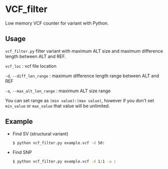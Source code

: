 # VCF_filter

Low memory VCF counter for variant with Python.

## Usage

`vcf_filter.py` filter variant with maximum ALT size and maximum difference length between ALT and REF.

`vcf_loc` : vcf file location

`-d`, `--diff_len_range` : maximum difference length range between ALT and REF

`-a`, `--max_alt_len_range` : maximum ALT size range

You can set range as  `(min value):(max value)`, however if you don't set `min_value` or `max_value` that value will be unlimited.

## Example

- Find SV (structural variant)

  ```bash
  $ python vcf_filter.py example.vcf -d 50:
  ```
- Find SNP

  ```bash
  $ python vcf_filter.py example.vcf -d 1:1 -a :
  ```

